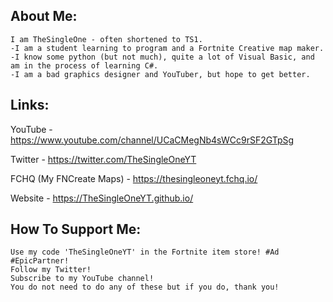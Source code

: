 ## About Me:
```
I am TheSingleOne - often shortened to TS1.
-I am a student learning to program and a Fortnite Creative map maker.
-I know some python (but not much), quite a lot of Visual Basic, and am in the process of learning C#. 
-I am a bad graphics designer and YouTuber, but hope to get better.
```
## Links:

YouTube - https://www.youtube.com/channel/UCaCMegNb4sWCc9rSF2GTpSg

Twitter - https://twitter.com/TheSingleOneYT

FCHQ (My FNCreate Maps) - https://thesingleoneyt.fchq.io/

Website - https://TheSingleOneYT.github.io/


## How To Support Me:
```
Use my code 'TheSingleOneYT' in the Fortnite item store! #Ad #EpicPartner!
Follow my Twitter!
Subscribe to my YouTube channel!
You do not need to do any of these but if you do, thank you!
